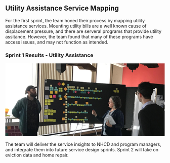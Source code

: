 ## Utility Assistance Service Mapping

For the first sprint, the team honed their process by mapping utility assistance services. Mounting utility bills are a well known cause of displacement pressure, and there are serveral programs that provide utility assitance. However, the team found that many of these programs have access issues, and may not function as intended.

### Sprint 1 Results - Utility Assistance

![Team mapping utility assitance services](/assets/img/projects/bloomberg-iteam-displacement/iteam-sprint1.png)

The team will deliver the service insights to NHCD and program managers, and integrate them into future service design sprints. Sprint 2 will take on eviction data and home repair.
